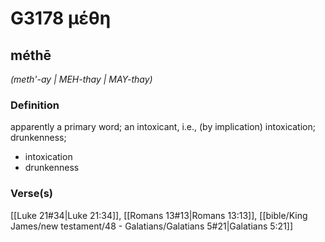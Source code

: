 # G3178 μέθη

## méthē

_(meth'-ay | MEH-thay | MAY-thay)_

### Definition

apparently a primary word; an intoxicant, i.e., (by implication) intoxication; drunkenness; 

- intoxication
- drunkenness

### Verse(s)

[[Luke 21#34|Luke 21:34]], [[Romans 13#13|Romans 13:13]], [[bible/King James/new testament/48 - Galatians/Galatians 5#21|Galatians 5:21]]
